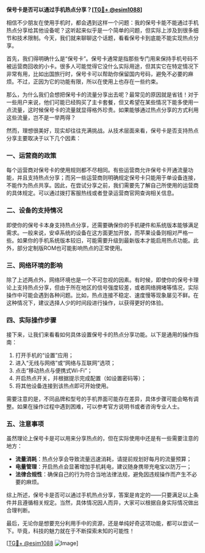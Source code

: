 **保号卡是否可以通过手机热点分享？[[TG💪+ @esim1088](https://t.me/s/esim1088)]**

相信不少朋友在使用手机时，都会遇到这样一个问题：我的保号卡能不能通过手机热点分享给其他设备呢？这听起来似乎是一个简单的问题，但实际上涉及到很多细节和技术限制。今天，我们就来聊聊这个话题，看看保号卡到底能不能实现热点分享。

首先，我们得明确什么是“保号卡”。保号卡通常是指那些专门用来保持手机号码不被运营商回收的小卡。很多人可能觉得它没什么实际用途，但其实它在特定情况下非常有用，比如出国旅行时，保号卡可以帮助你保留国内号码，避免不必要的麻烦。不过，正因为它的功能有限，所以在使用上也存在一些约束。

那么，为什么我们会想把保号卡的流量分享出去呢？最常见的原因就是省钱！对于一些用户来说，他们可能已经购买了主卡套餐，但又希望在某些情况下能多使用一点流量，这时候保号卡的流量就显得格外珍贵。如果能够通过热点分享的方式利用这些流量，岂不是一举两得？

然而，理想很美好，现实却往往充满挑战。从技术层面来看，保号卡是否支持热点分享主要取决于以下几个因素：

### 一、运营商的政策

每个运营商对保号卡的使用规则都不尽相同。有些运营商允许保号卡开通流量功能，并且支持热点分享；而另一些运营商则明确规定保号卡只能用于单设备连接，不能作为热点共享。因此，在尝试分享之前，我们需要先了解自己所使用的运营商的具体规定。可以通过拨打客服热线或者登录运营商官网查询相关信息。

### 二、设备的支持情况

即使你的保号卡本身支持热点分享，还需要确保你的手机硬件和系统版本能够满足需求。一般来说，安卓系统的设备在这方面更加开放，而苹果设备则相对严格一些。如果你的手机系统版本较旧，可能需要升级到最新版本才能启用热点功能。此外，部分定制版ROM也可能影响热点的正常使用。

### 三、网络环境的影响

除了上述两点外，网络环境也是一个不可忽视的因素。有时候，即使你的保号卡理论上支持热点分享，但由于所在地区的信号强度较差，或者网络拥堵等情况，实际操作中可能会遇到各种问题。比如，热点连接不稳定、速度慢等现象屡见不鲜。在这种情况下，建议选择人少的时间段进行操作，以获得更好的体验。

### 四、实际操作步骤

接下来，让我们来看看如何具体设置保号卡的热点分享功能。以下是通用的操作指南：

1. 打开手机的“设置”应用；
2. 进入“无线与网络”或“网络与互联网”选项；
3. 点击“移动热点与便携式Wi-Fi”；
4. 开启热点开关，并根据提示完成配置（如设置密码等）；
5. 将其他设备连接到该热点即可开始使用。

需要注意的是，不同品牌和型号的手机界面可能存在差异，具体步骤可能会略有调整。如果在操作过程中遇到困难，可以参考官方说明书或者咨询专业人士。

### 五、注意事项

虽然理论上保号卡是可以用来分享热点的，但在实际使用中还是有一些需要注意的地方：

- **流量消耗**：热点分享会导致流量迅速消耗，请提前规划好每月的流量预算；
- **电量管理**：开启热点会显著增加手机耗电，建议随身携带充电宝以防万一；
- **法律合规性**：确保自己的行为符合当地法律法规，避免因违规操作而产生不必要的麻烦。

综上所述，保号卡是否可以通过手机热点分享，答案是肯定的——只要满足以上条件并且遵循相关规定。当然，具体情况因人而异，大家可以根据自身实际情况做出合理判断。

最后，无论你是想要充分利用手中的资源，还是单纯好奇这项功能，都可以尝试一下。毕竟，科技的魅力就在于不断探索未知的可能性！

[[TG💪+ @esim1088](https://t.me/s/esim1088) ![Image](https://i.postimg.cc/4NQfJmqS/Snipaste-2025-05-13-00-14-12.png)]